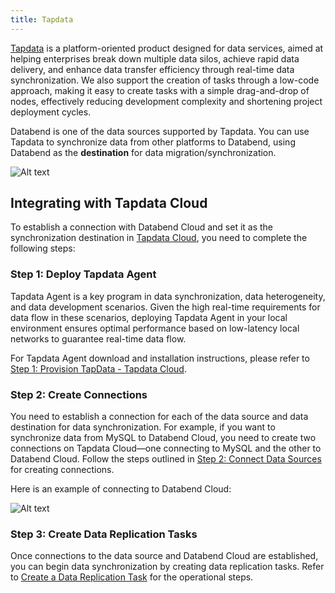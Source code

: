 ```yaml
---
title: Tapdata
---
```


[Tapdata](https://tapdata.net) is a platform-oriented product designed for data services, aimed at helping enterprises break down multiple data silos, achieve rapid data delivery, and enhance data transfer efficiency through real-time data synchronization. We also support the creation of tasks through a low-code approach, making it easy to create tasks with a simple drag-and-drop of nodes, effectively reducing development complexity and shortening project deployment cycles.

Databend is one of the data sources supported by Tapdata. You can use Tapdata to synchronize data from other platforms to Databend, using Databend as the **destination** for data migration/synchronization.

![Alt text](@site/static/img/documents_cn/getting-started/tapdata-databend.png)

## Integrating with Tapdata Cloud

To establish a connection with Databend Cloud and set it as the synchronization destination in [Tapdata Cloud](https://tapdata.net/tapdata-cloud.html), you need to complete the following steps:

### Step 1: Deploy Tapdata Agent

Tapdata Agent is a key program in data synchronization, data heterogeneity, and data development scenarios. Given the high real-time requirements for data flow in these scenarios, deploying Tapdata Agent in your local environment ensures optimal performance based on low-latency local networks to guarantee real-time data flow.

For Tapdata Agent download and installation instructions, please refer to [Step 1: Provision TapData - Tapdata Cloud](https://docs.tapdata.io/quick-start/install/install-tapdata-agent).

### Step 2: Create Connections

You need to establish a connection for each of the data source and data destination for data synchronization. For example, if you want to synchronize data from MySQL to Databend Cloud, you need to create two connections on Tapdata Cloud—one connecting to MySQL and the other to Databend Cloud. Follow the steps outlined in [Step 2: Connect Data Sources](https://docs.tapdata.io/quick-start/connect-database) for creating connections.

Here is an example of connecting to Databend Cloud:

![Alt text](@site/static/img/documents_cn/getting-started/tapdata-connect.png)

### Step 3: Create Data Replication Tasks

Once connections to the data source and Databend Cloud are established, you can begin data synchronization by creating data replication tasks. Refer to [Create a Data Replication Task](https://docs.tapdata.io/user-guide/data-pipeline/copy-data/create-task) for the operational steps.